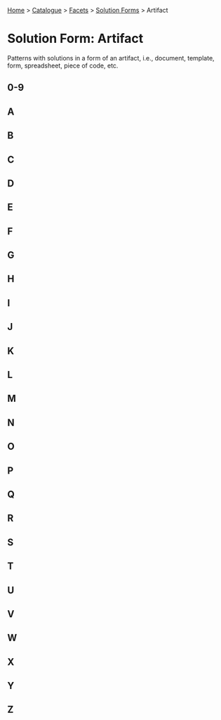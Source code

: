 [Home](../../../README.md) > [Catalogue](../../../Patterns_catalogue.md) > [Facets](../facets.md) > [Solution Forms](forms.md) > Artifact
# Solution Form: Artifact

Patterns with solutions in a form of an artifact, i.e., document, template, form, spreadsheet, piece of code, etc.

## 0-9

## A

## B

## C

## D

## E

## F

## G

## H

## I

## J

## K

## L

## M

## N

## O

## P

## Q

## R

## S

## T

## U

## V

## W

## X

## Y

## Z
